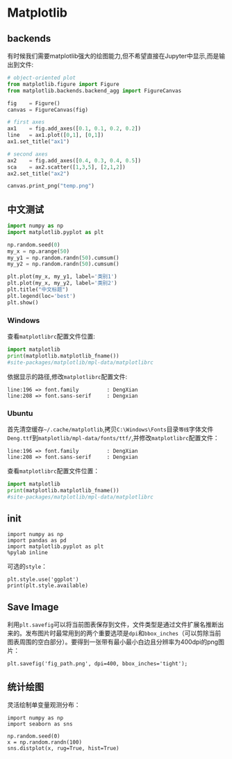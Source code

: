 # Matplotlib

## backends
有时候我们需要matplotlib强大的绘图能力,但不希望直接在Jupyter中显示,而是输出到文件:
```python
# object-oriented plot
from matplotlib.figure import Figure
from matplotlib.backends.backend_agg import FigureCanvas

fig    = Figure()
canvas = FigureCanvas(fig)

# first axes
ax1    = fig.add_axes([0.1, 0.1, 0.2, 0.2])
line   = ax1.plot([0,1], [0,1])
ax1.set_title("ax1")

# second axes
ax2    = fig.add_axes([0.4, 0.3, 0.4, 0.5])
sca    = ax2.scatter([1,3,5], [2,1,2])
ax2.set_title("ax2")

canvas.print_png("temp.png")
```

## 中文测试
```python
import numpy as np
import matplotlib.pyplot as plt

np.random.seed(0)
my_x = np.arange(50)
my_y1 = np.random.randn(50).cumsum()
my_y2 = np.random.randn(50).cumsum()

plt.plot(my_x, my_y1, label='类别1')
plt.plot(my_x, my_y2, label='类别2')
plt.title("中文标题")
plt.legend(loc='best')
plt.show()
```

### Windows
查看`matplotlibrc`配置文件位置:
```python
import matplotlib
print(matplotlib.matplotlib_fname())
#site-packages/matplotlib/mpl-data/matplotlibrc
```

依据显示的路径,修改`matplotlibrc`配置文件:
```
line:196 => font.family         : DengXian
line:208 => font.sans-serif     : Dengxian
```

### Ubuntu
首先清空缓存`~/.cache/matplotlib`,拷贝`C:\Windows\Fonts`目录`等线`字体文件`Deng.ttf`到`matplotlib/mpl-data/fonts/ttf/`,并修改`matplotlibrc`配置文件：
```
line:196 => font.family         : DengXian
line:208 => font.sans-serif     : Dengxian
```

查看`matplotlibrc`配置文件位置：
```python
import matplotlib
print(matplotlib.matplotlib_fname())
#site-packages/matplotlib/mpl-data/matplotlibrc
```

## init
```
import numpy as np
import pandas as pd
import matplotlib.pyplot as plt
%pylab inline
```

可选的`style`：
```
plt.style.use('ggplot')
print(plt.style.available)
```

## Save Image
利用`plt.savefig`可以将当前图表保存到文件，文件类型是通过文件扩展名推断出来的。发布图片时最常用到的两个重要选项是`dpi`和`bbox_inches`（可以剪除当前图表周围的空白部分）。要得到一张带有最小最小白边且分辨率为400dpi的png图片：

```
plt.savefig('fig_path.png', dpi=400, bbox_inches='tight');
```

## 统计绘图
灵活绘制单变量观测分布：
```
import numpy as np
import seaborn as sns

np.random.seed(0)
x = np.random.randn(100)
sns.distplot(x, rug=True, hist=True)
```
